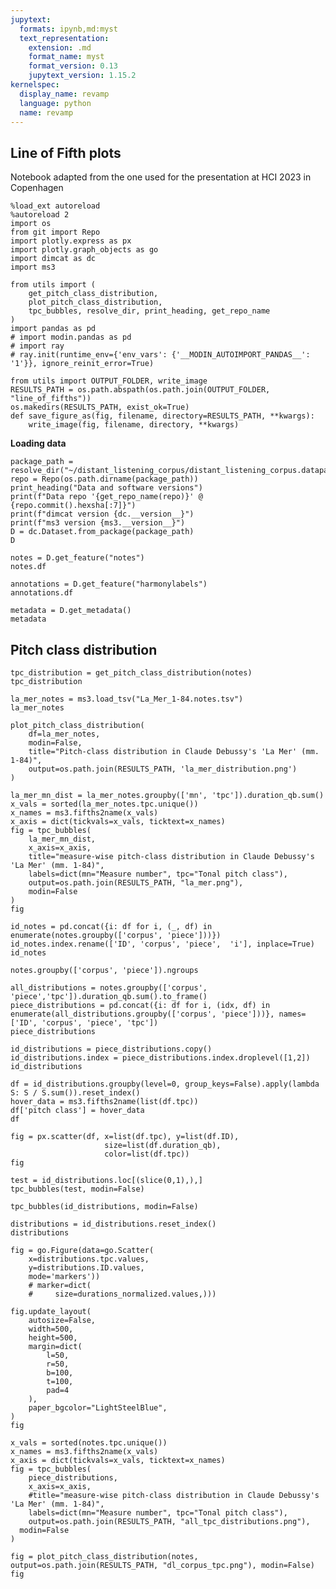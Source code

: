 ```yaml
---
jupytext:
  formats: ipynb,md:myst
  text_representation:
    extension: .md
    format_name: myst
    format_version: 0.13
    jupytext_version: 1.15.2
kernelspec:
  display_name: revamp
  language: python
  name: revamp
---
```


## Line of Fifth plots

Notebook adapted from the one used for the presentation at HCI 2023 in Copenhagen

```{code-cell} ipython3
%load_ext autoreload
%autoreload 2
import os
from git import Repo
import plotly.express as px
import plotly.graph_objects as go
import dimcat as dc
import ms3

from utils import (
    get_pitch_class_distribution,
    plot_pitch_class_distribution,
    tpc_bubbles, resolve_dir, print_heading, get_repo_name
)
import pandas as pd
# import modin.pandas as pd
# import ray
# ray.init(runtime_env={'env_vars': {'__MODIN_AUTOIMPORT_PANDAS__': '1'}}, ignore_reinit_error=True)
```

```{code-cell} ipython3
from utils import OUTPUT_FOLDER, write_image
RESULTS_PATH = os.path.abspath(os.path.join(OUTPUT_FOLDER, "line_of_fifths"))
os.makedirs(RESULTS_PATH, exist_ok=True)
def save_figure_as(fig, filename, directory=RESULTS_PATH, **kwargs):
    write_image(fig, filename, directory, **kwargs)
```

**Loading data**

```{code-cell} ipython3
package_path = resolve_dir("~/distant_listening_corpus/distant_listening_corpus.datapackage.json")
repo = Repo(os.path.dirname(package_path))
print_heading("Data and software versions")
print(f"Data repo '{get_repo_name(repo)}' @ {repo.commit().hexsha[:7]}")
print(f"dimcat version {dc.__version__}")
print(f"ms3 version {ms3.__version__}")
D = dc.Dataset.from_package(package_path)
D
```

```{code-cell} ipython3
notes = D.get_feature("notes")
notes.df
```

```{code-cell} ipython3
annotations = D.get_feature("harmonylabels")
annotations.df
```

```{code-cell} ipython3
metadata = D.get_metadata()
metadata
```

## Pitch class distribution

```{code-cell} ipython3
tpc_distribution = get_pitch_class_distribution(notes)
tpc_distribution
```

```{code-cell} ipython3
la_mer_notes = ms3.load_tsv("La_Mer_1-84.notes.tsv")
la_mer_notes
```

```{code-cell} ipython3
plot_pitch_class_distribution(
    df=la_mer_notes,
    modin=False,
    title="Pitch-class distribution in Claude Debussy's 'La Mer' (mm. 1-84)",
    output=os.path.join(RESULTS_PATH, 'la_mer_distribution.png')
)
```

```{code-cell} ipython3
la_mer_mn_dist = la_mer_notes.groupby(['mn', 'tpc']).duration_qb.sum()
x_vals = sorted(la_mer_notes.tpc.unique())
x_names = ms3.fifths2name(x_vals)
x_axis = dict(tickvals=x_vals, ticktext=x_names)
fig = tpc_bubbles(
    la_mer_mn_dist,
    x_axis=x_axis,
    title="measure-wise pitch-class distribution in Claude Debussy's 'La Mer' (mm. 1-84)",
    labels=dict(mn="Measure number", tpc="Tonal pitch class"),
    output=os.path.join(RESULTS_PATH, "la_mer.png"),
    modin=False
)
fig
```

```{code-cell} ipython3
id_notes = pd.concat({i: df for i, (_, df) in enumerate(notes.groupby(['corpus', 'piece']))})
id_notes.index.rename(['ID', 'corpus', 'piece',  'i'], inplace=True)
id_notes
```

```{code-cell} ipython3
notes.groupby(['corpus', 'piece']).ngroups
```

```{code-cell} ipython3
all_distributions = notes.groupby(['corpus', 'piece','tpc']).duration_qb.sum().to_frame()
piece_distributions = pd.concat({i: df for i, (idx, df) in enumerate(all_distributions.groupby(['corpus', 'piece']))}, names=['ID', 'corpus', 'piece', 'tpc'])
piece_distributions
```

```{code-cell} ipython3
id_distributions = piece_distributions.copy()
id_distributions.index = piece_distributions.index.droplevel([1,2])
id_distributions
```

```{code-cell} ipython3
df = id_distributions.groupby(level=0, group_keys=False).apply(lambda S: S / S.sum()).reset_index()
hover_data = ms3.fifths2name(list(df.tpc))
df['pitch class'] = hover_data
df
```

```{code-cell} ipython3
fig = px.scatter(df, x=list(df.tpc), y=list(df.ID),
                     size=list(df.duration_qb),
                     color=list(df.tpc))
fig
```

```{code-cell} ipython3
test = id_distributions.loc[(slice(0,1),),]
tpc_bubbles(test, modin=False)
```

```{code-cell} ipython3
tpc_bubbles(id_distributions, modin=False)
```

```{code-cell} ipython3
distributions = id_distributions.reset_index()
distributions
```

```{code-cell} ipython3
fig = go.Figure(data=go.Scatter(
    x=distributions.tpc.values,
    y=distributions.ID.values,
    mode='markers'))
    # marker=dict(
    #     size=durations_normalized.values,)))

fig.update_layout(
    autosize=False,
    width=500,
    height=500,
    margin=dict(
        l=50,
        r=50,
        b=100,
        t=100,
        pad=4
    ),
    paper_bgcolor="LightSteelBlue",
)
fig
```

```{code-cell} ipython3
x_vals = sorted(notes.tpc.unique())
x_names = ms3.fifths2name(x_vals)
x_axis = dict(tickvals=x_vals, ticktext=x_names)
fig = tpc_bubbles(
    piece_distributions,
    x_axis=x_axis,
    #title="measure-wise pitch-class distribution in Claude Debussy's 'La Mer' (mm. 1-84)",
    labels=dict(mn="Measure number", tpc="Tonal pitch class"),
    output=os.path.join(RESULTS_PATH, "all_tpc_distributions.png"),
  modin=False
)
```

```{code-cell} ipython3
fig = plot_pitch_class_distribution(notes, output=os.path.join(RESULTS_PATH, "dl_corpus_tpc.png"), modin=False)
fig
```
